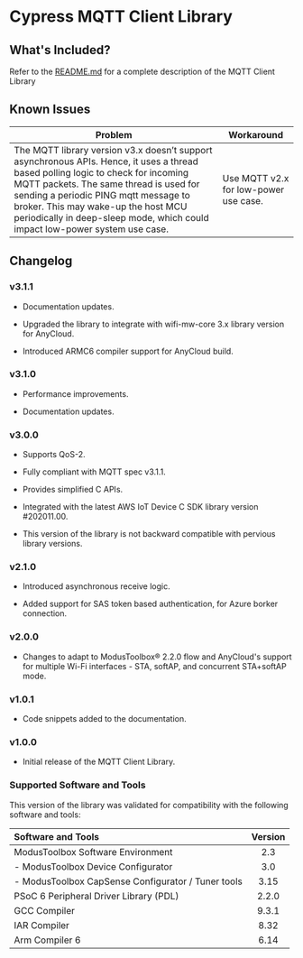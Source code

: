 # Cypress MQTT Client Library

## What's Included?

Refer to the [README.md](./README.md) for a complete description of the MQTT Client Library

## Known Issues
| Problem | Workaround |
| ------- | ---------- |
| The MQTT library version v3.x doesn’t support asynchronous APIs. Hence, it uses a thread based polling logic to check for incoming MQTT packets. The same thread is used for sending a periodic PING mqtt message to broker. This may wake-up the host MCU periodically in deep-sleep mode, which could impact low-power system use case. | Use MQTT v2.x for low-power use case. |


## Changelog
### v3.1.1
- Documentation updates.

- Upgraded the library to integrate with wifi-mw-core 3.x library version for AnyCloud.

- Introduced ARMC6 compiler support for AnyCloud build.

### v3.1.0
- Performance improvements.

- Documentation updates.

### v3.0.0
- Supports QoS-2.

- Fully compliant with MQTT spec v3.1.1.

- Provides simplified C APIs.

- Integrated with the latest AWS IoT Device C SDK library version #202011.00.

- This version of the library is not backward compatible with pervious library versions.

### v2.1.0
-  Introduced asynchronous receive logic.

-  Added support for SAS token based authentication, for Azure borker connection.

### v2.0.0

- Changes to adapt to ModusToolbox® 2.2.0 flow and AnyCloud's support for multiple Wi-Fi interfaces - STA, softAP, and concurrent STA+softAP mode.

### v1.0.1

- Code snippets added to the documentation.

### v1.0.0

- Initial release of the MQTT Client Library.

### Supported Software and Tools

This version of the library was validated for compatibility with the following software and tools:

| Software and Tools                                      | Version |
| :---                                                    | :----:  |
| ModusToolbox Software Environment                       | 2.3     |
| - ModusToolbox Device Configurator                      | 3.0     |
| - ModusToolbox CapSense Configurator / Tuner tools      | 3.15    |
| PSoC 6 Peripheral Driver Library (PDL)                  | 2.2.0   |
| GCC Compiler                                            | 9.3.1   |
| IAR Compiler                                            | 8.32    |
| Arm Compiler 6                                          | 6.14    |
